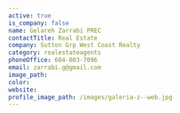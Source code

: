 ```yaml
---
active: true
is_company: false
name: Gelareh Zarrabi PREC
contactTitle: Real Estate
company: Sutton Grp West Coast Realty
category: realestateagents
phoneOffice: 604-803-7096
email: zarrabi.g@gmail.com
image_path:
color:
website:
profile_image_path: /images/galeria-z--web.jpg
---
```



